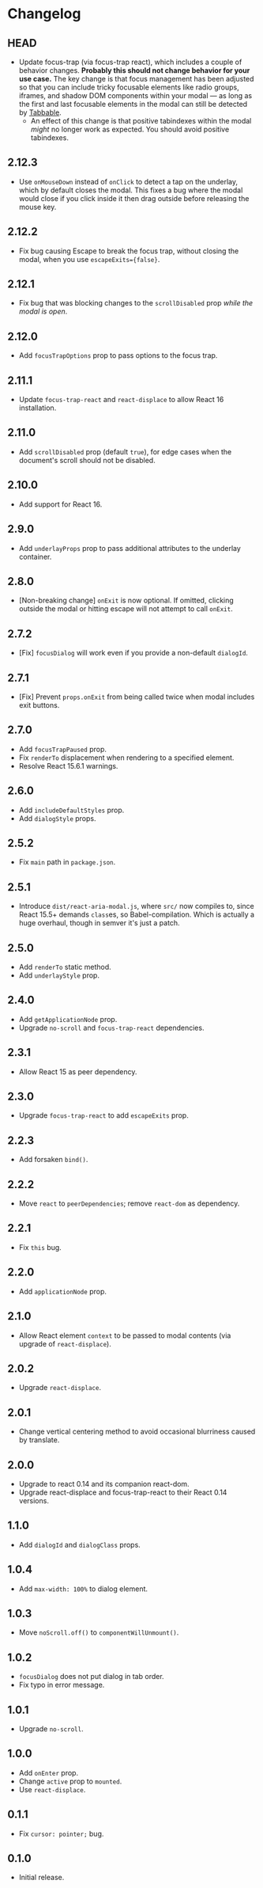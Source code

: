 # Changelog

## HEAD

- Update focus-trap (via focus-trap react), which includes a couple of behavior changes. **Probably this should not change behavior for your use case.** The key change is that focus management has been adjusted so that you can include tricky focusable elements like radio groups, iframes, and shadow DOM components within your modal — as long as the first and last focusable elements in the modal can still be detected by [Tabbable](https://github.com/davidtheclark/tabbable).
  - An effect of this change is that positive tabindexes within the modal *might* no longer work as expected. You should avoid positive tabindexes.

## 2.12.3

- Use `onMouseDown` instead of `onClick` to detect a tap on the underlay, which by default closes the modal. This fixes a bug where the modal would close if you click inside it then drag outside before releasing the mouse key.

## 2.12.2

- Fix bug causing Escape to break the focus trap, without closing the modal, when you use `escapeExits={false}`.

## 2.12.1

- Fix bug that was blocking changes to the `scrollDisabled` prop *while the modal is open*.

## 2.12.0

- Add `focusTrapOptions` prop to pass options to the focus trap.

## 2.11.1

- Update `focus-trap-react` and `react-displace` to allow React 16 installation.

## 2.11.0

- Add `scrollDisabled` prop (default `true`), for edge cases when the document's scroll should not be disabled.

## 2.10.0

- Add support for React 16.

## 2.9.0

- Add `underlayProps` prop to pass additional attributes to the underlay container.

## 2.8.0

- [Non-breaking change] `onExit` is now optional. If omitted, clicking outside the modal or hitting escape will not attempt to call `onExit`.

## 2.7.2

- [Fix] `focusDialog` will work even if you provide a non-default `dialogId`.

## 2.7.1

- [Fix] Prevent `props.onExit` from being called twice when modal includes exit buttons.

## 2.7.0

- Add `focusTrapPaused` prop.
- Fix `renderTo` displacement when rendering to a specified element.
- Resolve React 15.6.1 warnings.

## 2.6.0

- Add `includeDefaultStyles` prop.
- Add `dialogStyle` props.

## 2.5.2

- Fix `main` path in `package.json`.

## 2.5.1

- Introduce `dist/react-aria-modal.js`, where `src/` now compiles to, since React 15.5+ demands `class`es, so Babel-compilation.
  Which is actually a huge overhaul, though in semver it's just a patch.

## 2.5.0

- Add `renderTo` static method.
- Add `underlayStyle` prop.

## 2.4.0

- Add `getApplicationNode` prop.
- Upgrade `no-scroll` and `focus-trap-react` dependencies.

## 2.3.1

- Allow React 15 as peer dependency.

## 2.3.0

- Upgrade `focus-trap-react` to add `escapeExits` prop.

## 2.2.3

- Add forsaken `bind()`.

## 2.2.2

- Move `react` to `peerDependencies`; remove `react-dom` as dependency.

## 2.2.1

- Fix `this` bug.

## 2.2.0

- Add `applicationNode` prop.

## 2.1.0

- Allow React element `context` to be passed to modal contents (via upgrade of `react-displace`).

## 2.0.2

- Upgrade `react-displace`.

## 2.0.1

- Change vertical centering method to avoid occasional blurriness caused by translate.

## 2.0.0

- Upgrade to react 0.14 and its companion react-dom.
- Upgrade react-displace and focus-trap-react to their React 0.14 versions.

## 1.1.0

- Add `dialogId` and `dialogClass` props.

## 1.0.4

- Add `max-width: 100%` to dialog element.

## 1.0.3

- Move `noScroll.off()` to `componentWillUnmount()`.

## 1.0.2

- `focusDialog` does not put dialog in tab order.
- Fix typo in error message.

## 1.0.1

- Upgrade `no-scroll`.

## 1.0.0

- Add `onEnter` prop.
- Change `active` prop to `mounted`.
- Use `react-displace`.

## 0.1.1

- Fix `cursor: pointer;` bug.

## 0.1.0

- Initial release.
